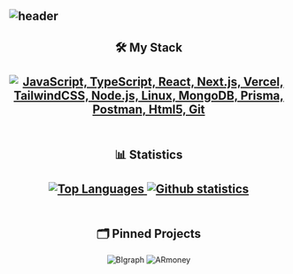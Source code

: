 <h2></h2>
<h2>

![header](https://i.imgur.com/crBjV1P.png)

</h2>

<div id="toc" align="center">
  <ul style="list-style: none">
    <summary>
      <h2>🛠️ My Stack</h2>
    </summary>
  </ul>
</div>
<h2 align="center">
  <a href="#">
    <img src="https://skillicons.dev/icons?i=js,ts,react,nextjs,vercel,tailwindcss,nodejs,linux,mongodb,prisma,postman,html,git" alt="JavaScript, TypeScript, React, Next.js, Vercel, TailwindCSS, Node.js, Linux, MongoDB, Prisma, Postman, Html5, Git" />
  </a>
  <br/>
  <br/>
</h2>

<div id="toc" align="center">
  <ul style="list-style: none">
    <summary>
      <h2>📊 Statistics</h2>
    </summary>
  </ul>
</div>
<h2 align="center">
  <a href="#">
    <img src="https://github-readme-stats.vercel.app/api/top-langs/?username=b1rd0w&layout=compact&count_private=true&theme=default&bg_color=0000&border_color=3d444d&&text_color=9198a1&icon_color=9198a1&title-color=4493f8&border_radius=8&disable_animations=true&card_width=400" alt="Top Languages" />
    <img src="https://github-readme-stats.vercel.app/api?username=b1rd0w&show_icons=true&custom_title=Statistics&rank_icon=github&count_private=true&include_all_commits=true&text_bold=false&hide=stars,issues&theme=default&bg_color=0000&border_color=3d444d&&text_color=9198a1&icon_color=9198a1&title-color=4493f8&border_radius=8&disable_animations=true&card_width=400&line_height=24&hide_rank=true" alt="Github statistics" />
  </a>
  <br/>
  <br/>
</h2>

<div id="toc" align="center">
  <ul style="list-style: none">
    <summary>
      <h2>🗂️ Pinned Projects</h2>
    </summary>
  </ul>
  <a href="#">
    <img src="https://github-readme-stats.vercel.app/api/pin/?username=b1rd0w&repo=BIgraph&theme=default&bg_color=0000&border_color=3d444d&&text_color=9198a1&icon_color=9198a1&title-color=4493f8&border_radius=8&description_lines_count=1" alt="BIgraph">
    <img src="https://github-readme-stats.vercel.app/api/pin/?username=b1rd0w&repo=ARmoney&theme=default&bg_color=0000&border_color=3d444d&&text_color=9198a1&icon_color=9198a1&title-color=4493f8&border_radius=8&description_lines_count=1" alt="ARmoney">
  </a>
</div>

